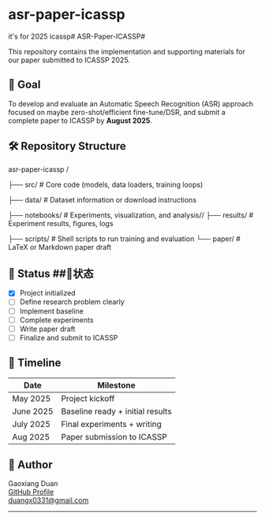 # asr-paper-icassp
it's for 2025 icassp# ASR-Paper-ICASSP# 

This repository contains the implementation and supporting materials for our paper submitted to ICASSP 2025.

## 🎯 Goal   

To develop and evaluate an Automatic Speech Recognition (ASR) approach focused on maybe zero-shot/efficient fine-tune/DSR, and submit a complete paper to ICASSP by **August 2025**.

## 🛠 Repository Structure

asr-paper-icassp /

├── src/ # Core code (models, data loaders, training loops)

├── data/ # Dataset information or download instructions

├── notebooks/ # Experiments, visualization, and analysis//
├── results/ # Experiment results, figures, logs

├── scripts/ # Shell scripts to run training and evaluation
└── paper/ # LaTeX or Markdown paper draft

## 🚧 Status   ##🚧状态

- [x] Project initialized   
- [ ] Define research problem clearly
- [ ] Implement baseline  
- [ ] Complete experiments 
- [ ] Write paper draft   
- [ ] Finalize and submit to ICASSP

## 📅 Timeline   

| Date | Milestone |  
|------|-----------|
| May 2025 | Project kickoff |
| June 2025 | Baseline ready + initial results |
| July 2025 | Final experiments + writing |
| Aug 2025 | Paper submission to ICASSP |

## 🧠 Author

Gaoxiang Duan  
[GitHub Profile](https://github.com/S0ar1)  
duangx0331@gmail.com

---

